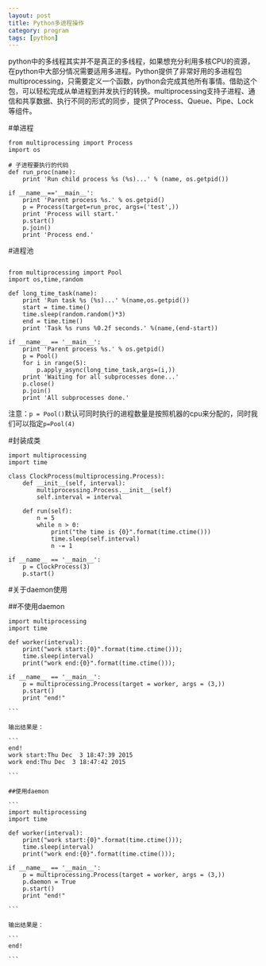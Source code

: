 ```yaml
---
layout: post
title: Python多进程操作
category: program
tags: [python]
---
```


python中的多线程其实并不是真正的多线程，如果想充分利用多核CPU的资源，在python中大部分情况需要适用多进程。Python提供了非常好用的多进程包multiprocessing，只需要定义一个函数，python会完成其他所有事情。借助这个包，可以轻松完成从单进程到并发执行的转换。multiprocessing支持子进程、通信和共享数据、执行不同的形式的同步，提供了Process、Queue、Pipe、Lock等组件。

#单进程
```
from multiprocessing import Process
import os

# 子进程要执行的代码
def run_proc(name):
    print 'Run child process %s (%s)...' % (name, os.getpid())

if __name__=='__main__':
    print 'Parent process %s.' % os.getpid()
    p = Process(target=run_proc, args=('test',))
    print 'Process will start.'
    p.start()
    p.join()
    print 'Process end.'
```

#进程池
```

from multiprocessing import Pool
import os,time,random

def long_time_task(name):
	print 'Run task %s (%s)...' %(name,os.getpid())
	start = time.time()
	time.sleep(random.random()*3)
	end = time.time()
	print 'Task %s runs %0.2f seconds.' %(name,(end-start))

if __name__ == '__main__':
	print 'Parent process %s.' % os.getpid()
	p = Pool()
	for i in range(5):
		p.apply_async(long_time_task,args=(i,))
	print 'Waiting for all subprocesses done...'
	p.close()
	p.join()
	print 'All subprocesses done.'

```

注意：`p = Pool()`默认可同时执行的进程数量是按照机器的cpu来分配的，同时我们可以指定`p=Pool(4)`

#封装成类

```
import multiprocessing
import time

class ClockProcess(multiprocessing.Process):
    def __init__(self, interval):
        multiprocessing.Process.__init__(self)
        self.interval = interval

    def run(self):
        n = 5
        while n > 0:
            print("the time is {0}".format(time.ctime()))
            time.sleep(self.interval)
            n -= 1

if __name__ == '__main__':
    p = ClockProcess(3)
    p.start()

```

#关于daemon使用

##不使用daemon

````
import multiprocessing
import time

def worker(interval):
    print("work start:{0}".format(time.ctime()));
    time.sleep(interval)
    print("work end:{0}".format(time.ctime()));

if __name__ == '__main__':
    p = multiprocessing.Process(target = worker, args = (3,))
    p.start()
    print "end!"

```

输出结果是：

```
end!
work start:Thu Dec  3 18:47:39 2015
work end:Thu Dec  3 18:47:42 2015

```

##使用daemon

```
import multiprocessing
import time

def worker(interval):
    print("work start:{0}".format(time.ctime()));
    time.sleep(interval)
    print("work end:{0}".format(time.ctime()));

if __name__ == '__main__':
    p = multiprocessing.Process(target = worker, args = (3,))
    p.daemon = True
    p.start()
    print "end!"

```

输出结果是：

```
end!

```